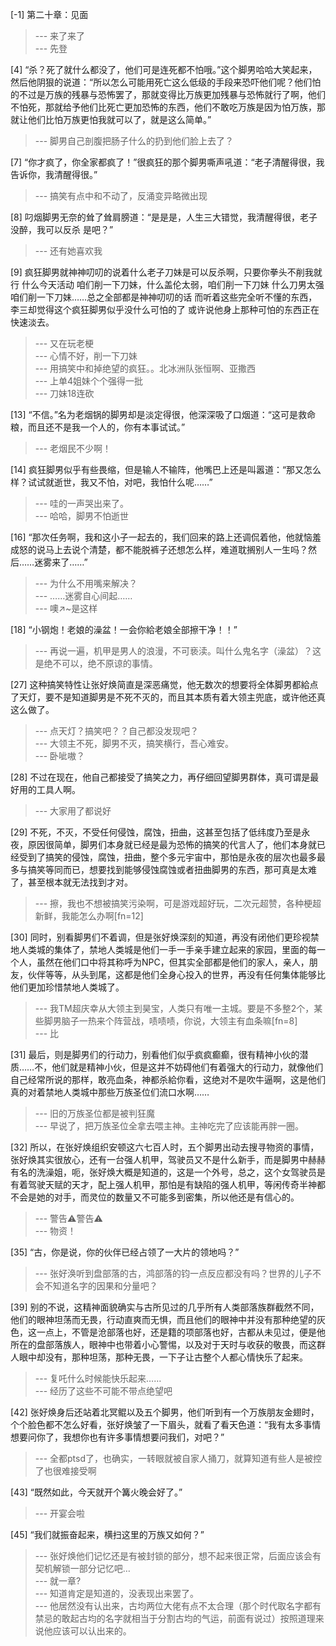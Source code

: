
[-1] 第二十章：见面
>--- 来了来了<br>
>--- 先登<br>

[4] “杀？死了就什么都没了，他们可是连死都不怕哦。”这个脚男哈哈大笑起来，然后他阴狠的说道：“所以怎么可能用死亡这么低级的手段来恐吓他们呢？他们怕的不过是万族的残暴与恐怖罢了，那就变得比万族更加残暴与恐怖就行了啊，他们不怕死，那就给予他们比死亡更加恐怖的东西，他们不敢吃万族是因为怕万族，那就让他们比怕万族更怕我就可以了，就是这么简单。”
>--- 脚男自己剖腹把肠子什么的扔到他们脸上去了？<br>

[7] “你才疯了，你全家都疯了！”很疯狂的那个脚男嘶声吼道：“老子清醒得很，我告诉你，我清醒得很。”
>--- 搞笑有点中和不动了，反涌变异略微出现<br>

[8] 叼烟脚男无奈的耸了耸肩膀道：“是是是，人生三大错觉，我清醒得很，老子没醉，我可以反杀 是吧？”
>--- 还有她喜欢我<br>

[9] 疯狂脚男就神神叨叨的说着什么老子刀妹是可以反杀啊，只要你拳头不削我就行 什么今天活动 咱们削一下刀妹，什么盖伦太弱，咱们削一下刀妹 什么刀男太强 咱们削一下刀妹……总之全部都是神神叨叨的话 而听着这些完全听不懂的东西，李三却觉得这个疯狂脚男似乎没什么可怕的了 或许说他身上那种可怕的东西正在快速淡去。
>--- 又在玩老梗<br>
>--- 心情不好，削一下刀妹<br>
>--- 用搞笑中和掉绝望的疯狂。。北冰洲队张恒啊、亚撒西<br>
>--- 上单4姐妹个个强得一批<br>
>--- 刀妹18连砍<br>

[13] “不信。”名为老烟锅的脚男却是淡定得很，他深深吸了口烟道：“这可是救命粮，而且还不是我一个人的，你有本事试试。”
>--- 老烟民不少啊！<br>

[14] 疯狂脚男似乎有些畏缩，但是输人不输阵，他嘴巴上还是叫嚣道：“那又怎么样？试试就逝世，我又不怕，对吧，我怕什么呢……”
>--- 哇的一声哭出来了。<br>
>--- 哈哈，脚男不怕逝世<br>

[16] “那次任务啊，我和这小子一起去的，我们回来的路上还调侃着他，他就恼羞成怒的说马上去说个清楚，都不能脱裤子还想怎么样，难道耽搁别人一生吗？然后……迷雾来了……”
>--- 为什么不用嘴来解决？<br>
>--- ……迷雾自心间起……<br>
>--- 噢↗~是这样<br>

[18] “小钢炮！老娘的澡盆！一会你給老娘全部擦干净！！”
>--- 再说一遍，机甲是男人的浪漫，不可亵渎。叫什么鬼名字（澡盆）？这是绝不可以，绝不原谅的事情。<br>

[27] 这种搞笑特性让张好焕简直是深恶痛觉，他无数次的想要将全体脚男都給点了天灯，要不是知道脚男是不死不灭的，而且其本质有着大领主兜底，或许他还真这么做了。
>--- 点天灯？搞笑吧？？自己都没发现吧？<br>
>--- 大领主不死，脚男不灭，搞笑横行，吾心难安。<br>
>--- 卧呲嗷？<br>

[28] 不过在现在，他自己都接受了搞笑之力，再仔细回望脚男群体，真可谓是最好用的工具人啊。
>--- 大家用了都说好<br>

[29] 不死，不灭，不受任何侵蚀，腐蚀，扭曲，这甚至包括了低纬度乃至是永夜，原因很简单，脚男们本身就已经是最为恐怖的搞笑的代言人了，他们本身就已经受到了搞笑的侵蚀，腐蚀，扭曲，整个多元宇宙中，那怕是永夜的层次也最多最多与搞笑等同而已，想要找到能够侵蚀腐蚀或者扭曲脚男的东西，那可真是太难了，甚至根本就无法找到才对。
>--- 擦，我也不想被搞笑污染啊，可是游戏超好玩，二次元超赞，各种梗超新鲜，我能怎么办啊[fn=12]<br>

[30] 同时，别看脚男们不着调，但是张好焕深刻的知道，再没有闭他们更珍视禁地人类城的集体了，禁地人类城是他们一手一手亲手建立起来的家园，里面的每一个人，虽然在他们口中将其称呼为NPC，但其实全部都是他们的家人，亲人，朋友，伙伴等等，从头到尾，这都是他们全身心投入的世界，再没有任何集体能够比他们更加珍惜禁地人类城了。
>--- 我TM超庆幸从大领主到昊宝，人类只有唯一主城。要是不多整2个，某些脚男脑子一热来个阵营战，啧啧啧，你说，大领主有血条嘛[fn=8]<br>
>--- 比<br>

[31] 最后，则是脚男们的行动力，别看他们似乎疯疯癫癫，很有精神小伙的潜质……不，他们就是精神小伙，但是这并不妨碍他们有着强大的行动力，就像他们自己经常所说的那样，敢亮血条，神都杀給你看，这绝对不是吹牛逼啊，这是他们真的对着禁地人类城中那些万族圣位们流口水啊……
>--- 旧的万族圣位都是被判狂魔<br>
>--- 早说了，把万族圣位全拿去喂主神。主神吃完了应该能再胖一圈。<br>

[32] 所以，在张好焕组织安顿这六七百人时，五个脚男出动去搜寻物资的事情，张好焕其实很放心，还有一台强人机甲，驾驶员又不是什么新手，而是脚男中赫赫有名的洗澡姐，呃，张好焕大概是知道的，这是一个外号，总之，这个女驾驶员是有着驾驶天赋的天才，配上强人机甲，那怕是有缺陷的强人机甲，等闲传奇半神都不会是她的对手，而灵位的数量又不可能多到密集，所以他还是有信心的。
>--- 警告⚠️警告⚠️<br>
>--- 物资！<br>

[35] “古，你是说，你的伙伴已经占领了一大片的领地吗？”
>--- 张好涣听到盘部落的古，鸿部落的钧一点反应都没有吗？世界的儿子不会不知道名字的因果和分量吧？<br>

[39] 别的不说，这精神面貌确实与古所见过的几乎所有人类部落族群截然不同，他们的眼神坦荡而无畏，行动直爽而无惧，而且他们的眼神中并没有那种绝望的灰色，这一点上，不管是沧部落也好，还是籍的项部落也好，古都从未见过，便是他所在的盘部落族人，眼神中也带着小心警惕，以及对于天时与收获的敬畏，而这群人眼中却没有，那种坦荡，那种无畏，一下子让古整个人都心情快乐了起来。
>--- 复吒什么时候能快乐起来……<br>
>--- 经历了这些不可能不带点绝望吧<br>

[42] 张好焕身后还站着北冥鲲以及五个脚男，他们听到有一个万族朋友金翅时，个个脸色都不怎么好看，张好焕皱了一下眉头，就看了看天色道：“我有太多事情想要问你了，我想你也有许多事情想要问我们，对吧？”
>--- 全都ptsd了，也确实，一转眼就被自家人捅刀，就算知道有些人是被控了也很难接受啊<br>

[43] “既然如此，今天就开个篝火晚会好了。”
>--- 开宴会啦<br>

[45] “我们就振奋起来，横扫这里的万族又如何？”
>--- 张好焕他们记忆还是有被封锁的部分，想不起来很正常，后面应该会有契机解锁一部分记忆吧…<br>
>--- 就一章?<br>
>--- 知道肯定是知道的，没表现出来罢了。<br>
>--- 他居然没有认出来，古均两位大佬有点不太合理（那个时代取名字都有禁忌的敢起古均的名字就相当于分割古均的气运，前面有说过）按照道理来说他应该可以认出来的。<br>
